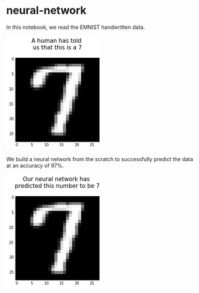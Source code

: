 # neural-network

In this notebook, we read the EMNIST handwritten data.

![Alt text](./images/human-classification.png?raw=true "Title")

We build a neural network from the scratch to successfully predict the data at an accuracy of 97%.

![Alt text](./images/network-classification.png?raw=true "Title")
